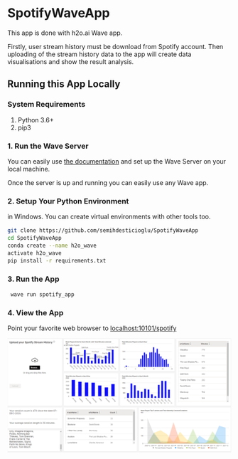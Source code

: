 # SpotifyWaveApp

This app is done with h2o.ai Wave app. 

Firstly, user stream history must be download from Spotify account. Then uploading of the stream history data to the app will create data visualisations and show the result analysis. 


## Running this App Locally

### System Requirements

1. Python 3.6+
2. pip3

### 1. Run the Wave Server

You can easily use [the documentation](https://wave.h2o.ai/docs/installation) and set up the Wave Server on your local machine. 

Once the server is up and running you can easily use any Wave app.

### 2. Setup Your Python Environment

in Windows. You can create virtual environments with other tools too.
```bash
git clone https://github.com/semihdesticioglu/SpotifyWaveApp
cd SpotifyWaveApp
conda create --name h2o_wave
activate h2o_wave
pip install -r requirements.txt
```

### 3. Run the App

```bash
 wave run spotify_app
```

### 4. View the App

Point your favorite web browser to [localhost:10101/spotify](http://localhost:10101/spotify)

![alt text](screenshots/Capture.PNG)
